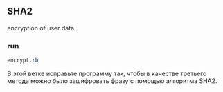 ## SHA2
encryption of user data
### run
```css
encrypt.rb
```
В этой ветке исправьте программу так, чтобы в качестве третьего метода можно было зашифровать фразу с помощью алгоритма SHA2.
